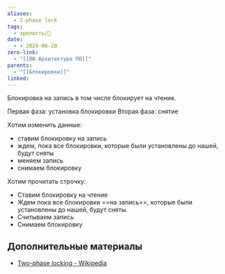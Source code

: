 ```yaml
---
aliases:
  - 2-phase lock
tags:
  - зрелость/🌱
date:
  - - 2024-06-20
zero-link:
  - "[[00 Архитектура ПО]]"
parents:
  - "[[Блокировки]]"
linked:
---
```

Блокировка на запись в том числе блокирует на чтение.

Первая фаза: установка блокировки
Вторая фаза: снятие

Хотим изменить данные:
- ставим блокировку на запись
- ждем, пока все блокировки, которые были установлены до нашей, будут сняты
- меняем запись
- снимаем блокировку

Хотим прочитать строчку:
- Ставим блокировку на чтение
- Ждем пока все блокировки ==на запись==, которые были установлены до нашей, будут сняты.
- Считываем запись
- Снимаем блокировку

## Дополнительные материалы
- [Two-phase locking - Wikipedia](https://en.wikipedia.org/wiki/Two-phase_locking)